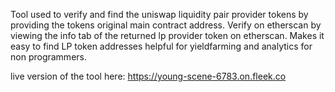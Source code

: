 Tool used to verify and find the uniswap liquidity pair provider tokens by providing the tokens original main contract address. Verify on etherscan by viewing the info tab of the returned lp provider token on etherscan. Makes it easy to find LP token addresses helpful for yieldfarming and analytics for non programmers.

live version of the tool here: https://young-scene-6783.on.fleek.co
